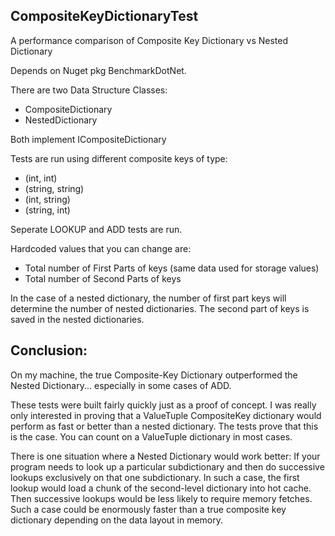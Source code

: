 ## CompositeKeyDictionaryTest
A performance comparison of Composite Key Dictionary vs Nested Dictionary

Depends on Nuget pkg BenchmarkDotNet.

There are two Data Structure Classes:
- CompositeDictionary
- NestedDictionary

Both implement ICompositeDictionary

Tests are run using different composite keys of type:
- (int, int)
- (string, string)
- (int, string)
- (string, int)

Seperate LOOKUP and ADD tests are run.

Hardcoded values that you can change are:
- Total number of First Parts of keys (same data used for storage values)
- Total number of Second Parts of keys

In the case of a nested dictionary, the number of first part keys will determine the number of nested dictionaries.
The second part of keys is saved in the nested dictionaries.

## Conclusion:
On my machine, the true Composite-Key Dictionary outperformed the Nested Dictionary... especially in some cases of ADD.

These tests were built fairly quickly just as a proof of concept. I was really only interested in proving that a ValueTuple CompositeKey dictionary would perform as fast or better than a nested dictionary. The tests prove that this is the case.  You can count on a ValueTuple dictionary in most cases.

There is one situation where a Nested Dictionary would work better:
If your program needs to look up a particular subdictionary and then do successive lookups exclusively on that one subdictionary.
In such a case, the first lookup would load a chunk of the second-level dictionary into hot cache. Then successive lookups would be less likely to require memory fetches. Such a case could be enormously faster than a true composite key dictionary depending on the data layout in memory.



